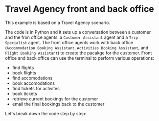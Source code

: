 # Travel Agency front and back office

This example is based on a Travel Agency scenario.

The code is in Python and it sets up a conversation between a customer and the fron office agents: a `Customer Assistant` agent and a `Trip Specialist` agent. 
The front office agents work with back office (`Accommodation Booking Assistant`, `Activities Booking Assistant`, and `Flight Booking Assistant`) to create the pacakge for the customer.
Front office and back office can use the terminal to perform various operations:
 * find flights
 * book flights
 * find accomodations
 * book accomodations
 * find tickets for activites
 * book tickets
 * retrieve current bookings for the customer
 * email the final bookings back to the customer

Let's break down the code step by step:

